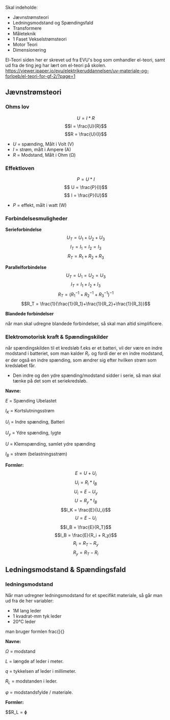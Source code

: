 Skal indeholde:

* Jævnstrømsteori
* Ledningsmodstand og Spændingsfald
* Transformere
* Måleteknik
* 1 Faset Vekselstrømsteori
* Motor Teori
* Dimensionering

El-Teori siden her er skrevet ud fra EVU's bog som omhandler el-teori, samt ud fra de ting jeg har lært om el-teori på skolen. https://viewer.ipaper.io/evu/elektrikeruddannelsen/uv-materiale-og-forloeb/el-teori-for-gf-2/?page=1

## Jævnstrømsteori

### Ohms lov 
$$ U = I*R$$
$$I = \frac{U}{R}$$
$$R = \frac{U}{I}$$

* $U$ = spænding, Målt i Volt (V)
* $I$ = strøm, målt i Ampere (A)
* $R$ = Modstand, Målt i Ohm (Ω)

### Effektloven
$$ P = U*I$$
$$ U = \frac{P}{I}$$
$$ I = \frac{P}{U}$$

* $P$ = effekt, målt i watt (W)

### Forbindelsesmuligheder

**Serieforbindelse**
$$ U_T = U_1 + U_2 + U_3$$
$$I_T = I_1 = I_2 = I_3$$
$$R_T = R_1 + R_2 + R_3$$

**Parallelforbindelse**
$$U_T = U_1 = U_2 = U_3$$
$$I_T = I_1 +I_2+I_3$$
$$R_T = (R_1^{-1 } + R_2^{-1} + R_3^{-1})^{-1} $$
$$R_T = \frac{1}{\frac{1}{R_1}+\frac{1}{R_2}+\frac{1}{R_3}}$$

**Blandede forbindelser**

når man skal udregne blandede forbindelser, så skal man altid simplificere. 

### Elektromotorisk kraft & Spændingskilder
når spændingskilden til et kredsløb f.eks er et batteri, vil der være en indre modstand i batteriet, som man kalder $R_i$. og fordi der er en indre modstand, er der også en indre spænding, som ændrer sig efter hvilken strøm som kredsløbet får. 

* Den indre og den ydre spænding/modstand sidder i serie, så man skal tænke på det som et seriekredsløb. 

**Navne:**

$E$ = Spænding Ubelastet

$I_K$ = Kortslutningsstrøm

$U_i$ = Indre spænding, Batteri

$U_y$ = Ydre spænding, lygte

$U$ = Klemspænding, samlet ydre spænding

$I_B$ = strøm (belastningsstrøm)

**Formler:**
$$E = U + U_i$$
$$U_i = R_i * I_B$$
$$U_i  =E - U_y$$
$$U = R_y * I_B$$
$$I_K = \frac{E}{U_i}$$
$$U = E - U_i$$
$$I_B = \frac{E}{R_T}$$
$$I_B = \frac{E}{R_i + R_y}$$
$$R_i = R_T - R_y$$
$$R_y = R_T - R_i$$

## Ledningsmodstand & Spændingsfald

### ledningsmodstand
Når man udregner ledningsmodstand for et specifikt materiale, så går man ud fra de her variabler: 
* 1M lang leder
* 1 kvadrat-mm tyk leder
* 20°C leder

man bruger formlen frac{}{}

**Navne:**

$Ω$ = modstand

$L$ = længde af leder i meter.

$q$ = tykkelsen af leder i millimeter.

$R_L$ = modstanden i leder. 

$φ$ = modstandsfylde / materiale.

**Formler:**

$$R_L = ɸ





